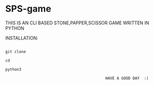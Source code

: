 # SPS-game












THIS IS AN CLI BASED STONE,PAPPER,SCISSOR GAME WRITTEN IN PYTHON


INSTALLATION:
```

git clone 

cd 

python3 

```





							                    HAVE A GOOD DAY  :)	
